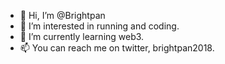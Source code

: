 - 👋 Hi, I’m @Brightpan
- 👀 I’m interested in running and coding.
- 🌱 I’m currently learning web3.
- 📫 You can reach me on twitter, brightpan2018.
